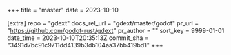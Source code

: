 +++
title = "master"
date = 2023-10-10

[extra]
repo = "gdext"
docs_rel_url = "gdext/master/godot"
pr_url = "https://github.com/godot-rust/gdext"
pr_author = ""
sort_key = 9999-01-01
date_time = 2023-10-10T20:35:13Z
commit_sha = "3491d7bc91c9711dd4139b3db104aa37bb419bd1"
+++


